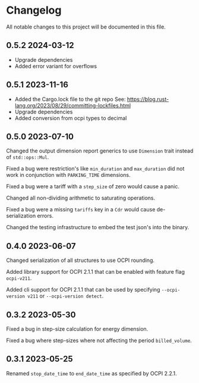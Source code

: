 # Changelog

All notable changes to this project will be documented in this file.

## 0.5.2 2024-03-12

- Upgrade dependencies
- Added error variant for overflows

## 0.5.1 2023-11-16

- Added the Cargo.lock file to the git repo
  See: https://blog.rust-lang.org/2023/08/29/committing-lockfiles.html
- Upgrade dependencies
- Added conversion from ocpi types to decimal

## 0.5.0 2023-07-10

Changed the output dimension report generics to use `Dimension` trait instead of `std::ops::Mul`. 

Fixed a bug were restriction's like `min_duration` and `max_duration` did not work in conjunction with `PARKING_TIME` dimensions.

Fixed a bug were a tariff with a `step_size` of zero would cause a panic.

Changed all non-dividing arithmetic to saturating operations.

Fixed a bug were a missing `tariffs` key in a `Cdr` would cause de-serialization errors.

Changed the testing infrastructure to embed the test json's into the binary.

## 0.4.0 2023-06-07

Changed serialization of all structures to use OCPI rounding.

Added library support for OCPI 2.1.1 that can be enabled with feature flag `ocpi-v211`.

Added cli support for OCPI 2.1.1 that can be used by specifying `--ocpi-version v211` or `--ocpi-version detect`.

## 0.3.2 2023-05-30

Fixed a bug in step-size calculation for energy dimension.

Fixed a bug where step-sizes where not affecting the period `billed_volume`.

## 0.3.1 2023-05-25

Renamed `stop_date_time` to `end_date_time` as specified by OCPI 2.2.1.
